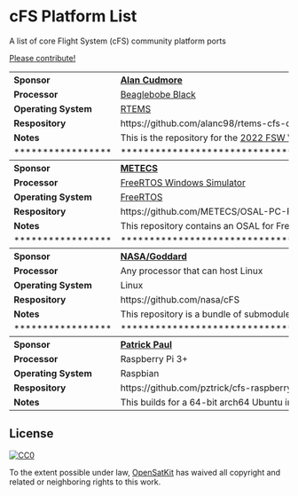 # cFS Platform List

A list of core Flight System (cFS) community platform ports

[Please contribute!](contributing.md)

<table>
  <tr>
    <th align="left"><b>Sponsor</b></th>
    <th align="left"><b><a href="https://github.com/alanc98">Alan Cudmore</a></b></th>
  </tr>
  <tr>
    <td><b>Processor</b></td>
    <td><a href="https://beagleboard.org/black">Beaglebobe Black</a></td>
  </tr>
  <tr>
    <td><b>Operating System</b></td>
    <td><a href="https://docs.rtems.org">RTEMS</a></td>
  </tr>
  <tr>
    <td><b>Respository</b></td>
    <td>https://github.com/alanc98/rtems-cfs-demo</td>
  </tr>
  <tr>
    <td><b>Notes</b></td>
    <td>This is the repository for the <a href="http://flightsoftware.jhuapl.edu/workshop/FSW2022">2022 FSW Workshop</a> Beaglebone Black RTEMS core Flight System demo.</td>
  </tr>
  <tr>
    <td>*****************</td>
    <td>*****************************************************************************************************************</td>
  </tr>
  <tr>
    <th align="left">Sponsor</th>
    <th align="left"><a href="https://metecs.com/">METECS</a></th>
  </tr>
  <tr>
    <td><b>Processor</b></td>
    <td><a href="https://www.freertos.org/FreeRTOS-simulator-for-Windows.html">FreeRTOS Windows Simulator</a></td>
  </tr>
  <tr>
    <td><b>Operating System</b></td>
    <td><a href="https://www.freertos.org/">FreeRTOS</a></td>
  </tr>
  <tr>
    <td><b>Respository</b></td>
    <td>https://github.com/METECS/OSAL-PC-FreeRTOS</td>
  </tr>
  <tr>
    <td><b>Notes</b></td>
    <td>This repository contains an OSAL for FreeRTOS, specifically FreeRTOS running in the FreeRTOS Windows Simulator.</td>
  </tr>
  <tr>
    <td>*****************</td>
    <td>*****************************************************************************************************************</td>
  </tr>
  <tr>
    <th align="left">Sponsor</th>
    <th align="left"><a href="https://cfs.gsfc.nasa.gov/">NASA/Goddard</a></th>
  </tr>
  <tr>
    <td><b>Processor</b></td>
    <td>Any processor that can host Linux</td>
  </tr>
  <tr>
    <td><b>Operating System</b></td>
    <td>Linux</td>
  </tr>
  <tr>
    <td><b>Respository</b></td>
    <td>https://github.com/nasa/cFS</td>
  </tr>
  <tr>
    <td><b>Notes</b></td>
    <td>This repository is a bundle of submodules that make up the cFS framework.</td>
  </tr>
  <tr>
    <td>*****************</td>
    <td>*****************************************************************************************************************</td>
  </tr>
  <tr>
    <th align="left">Sponsor</th>
    <th align="left"><a href="https://github.com/pztrick">Patrick Paul</a></th>
  </tr>
  <tr>
    <td><b>Processor</b></td>
    <td>Raspberry Pi 3+</td>
  </tr>
  <tr>
    <td><b>Operating System</b></td>
    <td>Raspbian</td>
  </tr>
  <tr>
    <td><b>Respository</b></td>
    <td>https://github.com/pztrick/cfs-raspberrypi</td>
  </tr>
  <tr>
    <td><b>Notes</b></td>
    <td>This builds for a 64-bit arch64 Ubuntu image Raspberry Pi 3+</td>
  </tr>
</table>

## License

[![CC0](http://mirrors.creativecommons.org/presskit/buttons/88x31/svg/cc-zero.svg)](https://creativecommons.org/publicdomain/zero/1.0/)

To the extent possible under law, [OpenSatKit](https://github.com/OpenSatKit/OpenSatKit/wiki) has waived all copyright and related or neighboring rights to this work.
